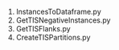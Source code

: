 1. InstancesToDataframe.py
2. GetTISNegativeInstances.py
3. GetTISFlanks.py
4. CreateTISPartitions.py